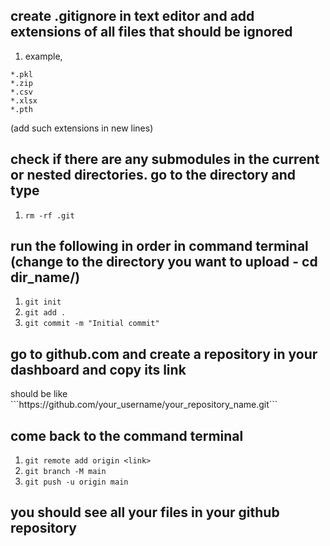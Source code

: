 ## create .gitignore in text editor and add extensions of all files that should be ignored
1. example, 
```
*.pkl
*.zip
*.csv
*.xlsx
*.pth
```
(add such extensions in new lines)

## check if there are any submodules in the current or nested directories. go to the directory and type
1. ```rm -rf .git```

## run the following in order in command terminal (change to the directory you want to upload - cd dir_name/)
1. ```git init```
2. ```git add .```
3. ```git commit -m "Initial commit"```

## go to github.com and create a repository in your dashboard and copy its link
<link> should be like ```https://github.com/your_username/your_repository_name.git```

## come back to the command terminal
1. ```git remote add origin <link>```
2. ```git branch -M main```
3. ```git push -u origin main```


## you should see all your files in your github repository 
